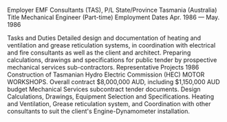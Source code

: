 Employer	EMF Consultants (TAS), P/L
State/Province	Tasmania (Australia)
Title	Mechanical Engineer (Part-time)
Employment Dates	Apr. 1986 — May. 1986

Tasks and Duties
Detailed design and documentation of heating and ventilation and grease reticulation systems, in coordination with electrical and fire consultants as well as the client and architect. Preparing calculations, drawings and specifications for public tender by prospective mechanical services sub-contractors.
Representative Projects
1986 Construction of Tasmanian Hydro Electric Commission (HEC) MOTOR WORKSHOPS. Overall contract $8,000,000 AUD, including $1,150,000 AUD budget Mechanical Services subcontract tender documents. Design Calculations, Drawings, Equipment Selection and Specifications. Heating and Ventilation, Grease reticulation system, and Coordination with other consultants to suit the client's Engine-Dynamometer installation.
